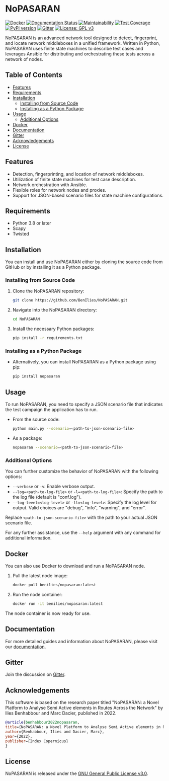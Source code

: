 # NoPASARAN

[![Docker](https://github.com/BenIlies/NoPASARAN/actions/workflows/docker-image.yml/badge.svg)](https://github.com/BenIlies/NoPASARAN/actions/workflows/docker-image.yml)
[![Documentation Status](https://readthedocs.org/projects/nopasaran/badge/?version=latest)](https://nopasaran.readthedocs.io/en/latest/?badge=latest)
[![Maintainability](https://api.codeclimate.com/v1/badges/68f1d2f9ef6af3f65864/maintainability)](https://codeclimate.com/github/BenIlies/NoPASARAN/maintainability)
[![Test Coverage](https://api.codeclimate.com/v1/badges/68f1d2f9ef6af3f65864/test_coverage)](https://codeclimate.com/github/BenIlies/NoPASARAN/test_coverage)
[![PyPI version](https://badge.fury.io/py/nopasaran.svg)](https://badge.fury.io/py/nopasaran)
[![Gitter](https://badges.gitter.im/Join%20Chat.svg)](https://app.gitter.im/#/room/#nopasaran:gitter.im)
[![License: GPL v3](https://img.shields.io/badge/License-GPLv3-blue.svg)](https://www.gnu.org/licenses/gpl-3.0.en.html)

NoPASARAN is an advanced network tool designed to detect, fingerprint, and locate network middleboxes in a unified framework. Written in Python, NoPASARAN uses finite state machines to describe test cases and leverages Ansible for distributing and orchestrating these tests across a network of nodes.

## Table of Contents

- [Features](#features)
- [Requirements](#requirements)
- [Installation](#installation)
  - [Installing from Source Code](#installing-from-source-code)
  - [Installing as a Python Package](#installing-as-a-python-package)
- [Usage](#usage)
  - [Additional Options](#additional-options)
- [Docker](#docker)
- [Documentation](#documentation)
- [Gitter](#gitter)
- [Acknowledgements](#acknowledgements)
- [License](#license)

## Features

- Detection, fingerprinting, and location of network middleboxes.
- Utilization of finite state machines for test case description.
- Network orchestration with Ansible.
- Flexible roles for network nodes and proxies.
- Support for JSON-based scenario files for state machine configurations.

## Requirements

- Python 3.8 or later
- Scapy
- Twisted

## Installation

You can install and use NoPASARAN either by cloning the source code from GitHub or by installing it as a Python package.

### Installing from Source Code

1. Clone the NoPASARAN repository:

   ```bash
   git clone https://github.com/BenIlies/NoPASARAN.git
   ```

2. Navigate into the NoPASARAN directory:

   ```bash
   cd NoPASARAN
   ```

3. Install the necessary Python packages:

   ```bash
   pip install -r requirements.txt
   ```

### Installing as a Python Package

- Alternatively, you can install NoPASARAN as a Python package using pip:

  ```bash
  pip install nopasaran
  ```

## Usage

To run NoPASARAN, you need to specify a JSON scenario file that indicates the test campaign the application has to run.

- From the source code:

  ```bash
  python main.py --scenario=<path-to-json-scenario-file>
  ```

- As a package:

  ```bash
  nopasaran --scenario=<path-to-json-scenario-file>
  ```

### Additional Options

You can further customize the behavior of NoPASARAN with the following options:

- `--verbose` or `-v`: Enable verbose output.
- `--log=<path-to-log-file>` or `-l=<path-to-log-file>`: Specify the path to the log file (default is "conf.log").
- `--log-level=<log-level>` or `-ll=<log-level>`: Specify the log level for output. Valid choices are "debug", "info", "warning", and "error".

Replace `<path-to-json-scenario-file>` with the path to your actual JSON scenario file.

For any further assistance, use the `--help` argument with any command for additional information.

## Docker

You can also use Docker to download and run a NoPASARAN node.

1. Pull the latest node image:

   ```bash
   docker pull benilies/nopasaran:latest
   ```

2. Run the node container:

   ```bash
   docker run -it benilies/nopasaran:latest
   ```

The node container is now ready for use.

## Documentation

For more detailed guides and information about NoPASARAN, please visit our [documentation](https://nopasaran.readthedocs.io).

## Gitter

Join the discussion on [Gitter](https://app.gitter.im/#/room/#nopasaran:gitter.im).

## Acknowledgements

This software is based on the research paper titled "NoPASARAN: a Novel Platform to Analyse Semi Active elements in Routes Across the Network" by Ilies Benhabbour and Marc Dacier, published in 2022.

```bibtex
@article{benhabbour2022nopasaran,
title={NoPASARAN: a Novel Platform to Analyse Semi Active elements in Routes Across the Network},
author={Benhabbour, Ilies and Dacier, Marc},
year={2022},
publisher={Index Copernicus}
}
```

## License

NoPASARAN is released under the [GNU General Public License v3.0](https://www.gnu.org/licenses/gpl-3.0.en.html).

